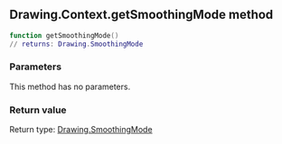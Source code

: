 ## Drawing.Context.getSmoothingMode method


```lua
function getSmoothingMode()
// returns: Drawing.SmoothingMode
```


### Parameters

This method has no parameters.

### Return value

Return type: [Drawing.SmoothingMode](../../Drawing/SmoothingMode.md)

